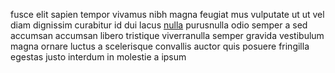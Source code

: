 fusce elit sapien tempor vivamus nibh magna feugiat mus vulputate ut ut vel diam
dignissim curabitur id dui lacus [nulla](generated_webpages/ipsum1.md)
purusnulla odio semper a sed accumsan accumsan libero tristique viverranulla
semper gravida vestibulum magna ornare luctus a scelerisque convallis auctor
quis posuere fringilla egestas justo interdum in molestie a ipsum